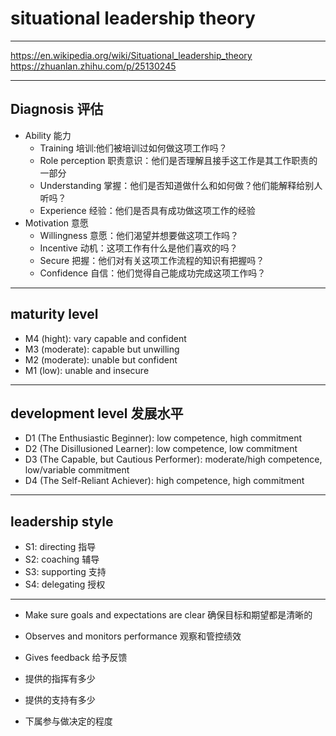 # situational leadership theory

---

https://en.wikipedia.org/wiki/Situational_leadership_theory
https://zhuanlan.zhihu.com/p/25130245

---

## Diagnosis 评估

- Ability 能力
    - Training 培训:他们被培训过如何做这项工作吗？
    - Role perception 职责意识：他们是否理解且接手这工作是其工作职责的一部分
    - Understanding 掌握：他们是否知道做什么和如何做？他们能解释给别人听吗？
    - Experience 经验：他们是否具有成功做这项工作的经验
- Motivation 意愿
    - Willingness 意愿：他们渴望并想要做这项工作吗？
    - Incentive 动机：这项工作有什么是他们喜欢的吗？
    - Secure 把握：他们对有关这项工作流程的知识有把握吗？
    - Confidence 自信：他们觉得自己能成功完成这项工作吗？

---

## maturity level

- M4 (hight): vary capable and confident
- M3 (moderate): capable but unwilling
- M2 (moderate): unable but confident
- M1 (low): unable and insecure

---

## development level 发展水平

- D1 (The Enthusiastic Beginner): low competence, high commitment
- D2 (The Disillusioned Learner): low competence, low commitment
- D3 (The Capable, but Cautious Performer): moderate/high competence, low/variable commitment
- D4 (The Self-Reliant Achiever): high competence, high commitment

---

## leadership style

- S1: directing 指导
- S2: coaching 辅导
- S3: supporting 支持
- S4: delegating 授权

---

- Make sure goals and expectations are clear 确保目标和期望都是清晰的
- Observes and monitors performance 观察和管控绩效
- Gives feedback 给予反馈

- 提供的指挥有多少
- 提供的支持有多少
- 下属参与做决定的程度
